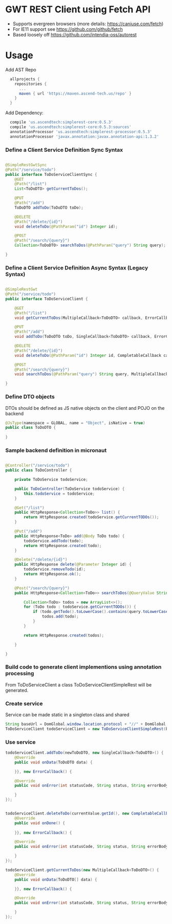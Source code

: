 # GWT REST Client using Fetch API
* Supports evergreen browsers (more details: https://caniuse.com/fetch)
* For IE11 support see https://github.com/github/fetch
* Based loosely off https://github.com/intendia-oss/autorest


# Usage


Add AST Repo
```gradle
  allprojects {
    repositories {
      ...
      maven { url 'https://maven.ascend-tech.us/repo' }
    }
  }
```

Add Dependency:
```gradle
  compile 'us.ascendtech:simplerest-core:0.5.3'
  compile 'us.ascendtech:simplerest-core:0.5.3:sources'
  annotationProcessor 'us.ascendtech:simplerest-processor:0.5.3'
  annotationProcessor 'javax.annotation:javax.annotation-api:1.3.2'  
```

### Define a Client Service Definition Sync Syntax
```java

@SimpleRestGwtSync
@Path("/service/todo")
public interface ToDoServiceClientSync {
	@GET
	@Path("/list")
	List<ToDoDTO> getCurrentToDos();

	@PUT
	@Path("/add")
	ToDoDTO addToDo(ToDoDTO toDo);

	@DELETE
	@Path("/delete/{id}")
	void deleteToDo(@PathParam("id") Integer id);

	@POST
	@Path("/search/{query}")
	Collection<ToDoDTO> searchToDos(@PathParam("query") String query);

}

```



### Define a Client Service Definition Async Syntax (Legacy Syntax)
```java

@SimpleRestGwt
@Path("/service/todo")
public interface ToDoServiceClient {

	@GET
	@Path("/list")
	void getCurrentToDos(MultipleCallback<ToDoDTO> callback, ErrorCallback errorCallback);

	@PUT
	@Path("/add")
	void addToDo(ToDoDTO toDo, SingleCallback<ToDoDTO> callback, ErrorCallback errorCallback);

	@DELETE
	@Path("/delete/{id}")
	void deleteToDo(@PathParam("id") Integer id, CompletableCallback callback, ErrorCallback errorCallback);

	@POST
	@Path("/search/{query}")
	void searchToDos(@PathParam("query") String query, MultipleCallback<ToDoDTO> callback, ErrorCallback errorCallback);

}
```

### Define DTO objects
DTOs should be defined as JS native objects on the client and POJO on the backend
```java
@JsType(namespace = GLOBAL, name = "Object", isNative = true)
public class ToDoDTO {
	
}
```


### Sample backend definition in micronaut
```java

@Controller("/service/todo")
public class ToDoController {

	private ToDoService todoService;

	public ToDoController(ToDoService todoService) {
		this.todoService = todoService;
	}

	@Get("/list")
	public HttpResponse<Collection<ToDo>> list() {
		return HttpResponse.created(todoService.getCurrentTODOs());
	}

	@Put("/add")
	public HttpResponse<ToDo> add(@Body ToDo todo) {
		todoService.addTodo(todo);
		return HttpResponse.created(todo);
	}

	@Delete("/delete/{id}")
	public HttpResponse delete(@Parameter Integer id) {
		todoService.removeTodo(id);
		return HttpResponse.ok();
	}

	@Post("/search/{query}")
	public HttpResponse<Collection<ToDo>> searchToDos(@QueryValue String query) {

		Collection<ToDo> todos = new ArrayList<>();
		for (ToDo todo : todoService.getCurrentTODOs()) {
			if (todo.getTodo().toLowerCase().contains(query.toLowerCase())) {
				todos.add(todo);
			}
		}

		return HttpResponse.created(todos);

	}

}
```

### Build code to generate client implementions using annotation processing
From ToDoServiceClient a class ToDoServiceClientSimpleRest will be generated.

### Create service
Service can be made static in a singleton class and shared
```java
String baseUrl = DomGlobal.window.location.protocol + "//" + DomGlobal.window.location.host;
ToDoServiceClient todoServiceClient = new ToDoServiceClientSimpleRest(baseUrl);
```

### Use service
```java
todoServiceClient.addToDo(newToDoDTO, new SingleCallback<ToDoDTO>() {
	@Override
	public void onData(ToDoDTO data) {

	}}, new ErrorCallback() {

	@Override
	public void onError(int statusCode, String status, String errorBody) {

	}
});


todoServiceClient.deleteToDo(currentValue.getId(), new CompletableCallback() {
	@Override
	public void onDone() {
	
	}}, new ErrorCallback() {

	@Override
	public void onError(int statusCode, String status, String errorBody) {

	}
});

todoServiceClient.getCurrentToDos(new MultipleCallback<ToDoDTO>() {
	@Override
	public void onData(ToDoDTO[] data) {

	}}, new ErrorCallback() {

	@Override
	public void onError(int statusCode, String status, String errorBody) {

	}
});

```






